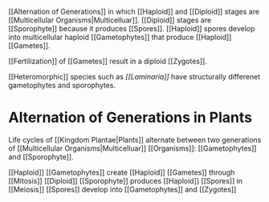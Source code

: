 [[Alternation of Generations]] in which [[Haploid]] and [[Diploid]] stages are [[Multicellular Organisms|Multicelluar]]. [[Diploid]] stages are [[Sporophyte]] because it produces [[Spores]]. [[Haploid]] spores develop into multicellular haploid [[Gametophytes]] that produce [[Haploid]] [[Gametes]].

[[Fertilization]] of [[Gametes]] result in a diploid [[Zygotes]].

[[Heteromorphic]] species such as *[[Laminaria]]* have structurally differenet gametophytes and sporophytes.

# Alternation of Generations in Plants

Life cycles of [[Kingdom Plantae|Plants]] alternate between two generations of [[Multicellular Organisms|Multicelluar]] [[Organisms]]: [[Gametophytes]] and [[Sporophyte]].

[[Haploid]] [[Gametophytes]] create [[Haploid]] [[Gametes]] through [[Mitosis]]
[[Diploid]] [[Sporophyte]] produces [[Haploid]] [[Spores]] in [[Meiosis]] 
[[Spores]] develop into [[Gametophytes]] and [[Zygotes]]